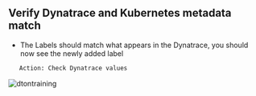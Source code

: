 ## Verify Dynatrace and Kubernetes metadata match

- The Labels should match what appears in the Dynatrace, you should now see the newly added label

```bash
   Action: Check Dynatrace values
   ```

![dtontraining](../../assets/images/dtontraining.png)
